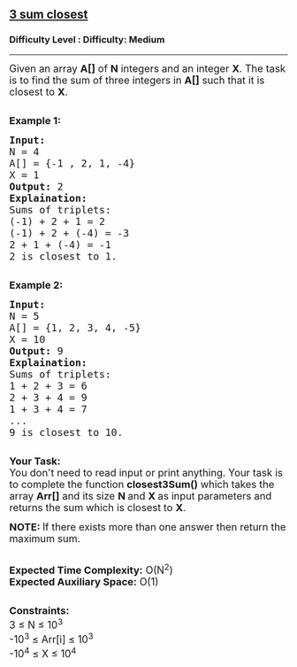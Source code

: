 <h2><a href="https://www.geeksforgeeks.org/problems/3-sum-closest/1?itm_source=geeksforgeeks&itm_medium=article&itm_campaign=bottom_sticky_on_article">3 sum closest</a></h2><h3>Difficulty Level : Difficulty: Medium</h3><hr><div class="problems_problem_content__Xm_eO"><p><span style="font-size: 18px;">Given an array <strong>A[]</strong>&nbsp;of&nbsp;<strong>N</strong>&nbsp;integers and an integer&nbsp;<strong>X</strong>.&nbsp;The task is to find the sum of three integers in <strong>A[]</strong>&nbsp;such that it is closest to&nbsp;<strong>X</strong>.</span></p>
<p><br><span style="font-size: 18px;"><strong>Example 1:</strong></span></p>
<pre><span style="font-size: 18px;"><strong>Input:</strong>
N = 4
A[] = {-1 , 2, 1, -4}
X = 1
<strong>Output:</strong> 2
<strong>Explaination:</strong> 
Sums of triplets:
(-1) + 2 + 1 = 2
(-1) + 2 + (-4) = -3
2 + 1 + (-4) = -1
2 is closest to 1.</span></pre>
<p><br><span style="font-size: 18px;"><strong>Example 2:</strong></span></p>
<pre><span style="font-size: 18px;"><strong>Input:</strong>
N = 5
A[] = {1, 2, 3, 4, -5}
X = 10
<strong>Output:</strong> 9
<strong>Explaination:</strong> 
Sums of triplets:
1 + 2 + 3 = 6
2 + 3 + 4 = 9
1 + 3 + 4 = 7
...
9 is closest to 10.</span></pre>
<p><br><span style="font-size: 18px;"><strong>Your Task:</strong><br>You don't need to read input or print anything. Your task is to complete the function&nbsp;<strong>closest3Sum()</strong>&nbsp;which takes the array <strong>Arr[]</strong> and its size <strong>N </strong>and <strong>X&nbsp;</strong>as input parameters&nbsp;and returns the sum which is closest to&nbsp;<strong>X</strong>.</span></p>
<p><span style="font-size: 18px;"><strong>NOTE:&nbsp;</strong>If there exists more than one answer then return the maximum sum.</span></p>
<p><br><span style="font-size: 18px;"><strong>Expected Time Complexity:</strong> O(N<sup>2</sup>)<br><strong>Expected Auxiliary Space:</strong> O(1)</span></p>
<p><br><span style="font-size: 18px;"><strong>Constraints:</strong><br>3 ≤ N ≤ 10<sup>3</sup><br>-10<sup>3</sup> ≤ Arr[i]&nbsp;≤ 10<sup>3</sup><br>-10<sup>4</sup> ≤ X&nbsp;≤ 10<sup>4</sup></span></p></div>